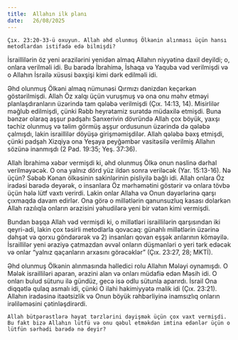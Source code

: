 ```yaml
---
title:  Allahın ilk planı
date:   26/08/2025
---
```


`Çıx. 23:20-33-ü oxuyun. Allah əhd olunmuş Ölkənin alınması üçün hansı metodlardan istifadə edə bilmişdi?`

İsraillilərin öz yeni ərazilərini yenidən almaq Allahın niyyətinə daxil deyildi; o, onlara verilməli idi. Bu barədə İbrahimə, İshaqa və Yaquba vəd verilmişdi və o Allahın İsrailə xüsusi bəxşişi kimi dərk edilməli idi.

Əhd olunmuş Ölkəni almaq nümunəsi Qırmızı dənizdən keçərkən göstərilmişdi. Allah Öz xalqı üçün vuruşmuş və ona onu məhv etməyi planlaşdıranların üzərində tam qələbə verilmişdi (Çıx. 14:13, 14). Misirlilər məğlub edilmişdi, çünki Rəbb heyrətamiz surətdə müdaxilə etmişdi. Buna bənzər olaraq aşşur padşahı Sanxerivin dövründə Allah çox böyük, yaxşı təchiz olunmuş və təlim görmüş aşşur ordusunun üzərində də qələbə çalmışdı, lakin israillilər döyüşə girişməmişdilər. Allah qələbə bəxş etmişdi, çünki padşah Xizqiya ona Yeşaya peyğəmbər vasitəsilə verilmiş Allahın sözünə inanmışdı (2 Pad. 19:35; Yeş. 37:36).

Allah İbrahimə xəbər vermişdi ki, əhd olunmuş Ölkə onun nəslinə dərhal verilməyəcək. O ona yalnız dörd yüz ildən sonra veriləcək (Yar. 15:13-16). Nə üçün? Səbəb Kənan ölkəsinin sakinlərinin pisliyilə bağlı idi. Allah onlara Öz iradəsi barədə deyərək, o insanlara Öz mərhəmətini göstərir və onlara tövbə üçün hələ lütf vaxtı verirdi. Lakin onlar Allaha və Onun dəyərlərinə qarşı çıxmaqda davam edirlər. Ona görə o millətlərin qanunsuzluq kasası dolarkən Allah razılıqla onların ərazisini yəhudilərə yeni bir vətən kimi vermişdi.

Bundan başqa Allah vəd vermişdi ki, o millətləri israillilərin qarşısından iki qeyri-adi, lakin çox təsirli metodlarla qovacaq: günahlı millətlərin üzərinə dəhşət və qorxu göndərərək və 2) insanları qovan eşşək arılarının köməyilə. İsraillilər yeni əraziyə çatmazdan əvvəl onların düşmənləri o yeri tərk edəcək və onlar “yalnız qaçanların arxasını görəcəklər” (Çıx. 23:27, 28; MKTİ).

Əhd olunmuş Ölkənin alınmasında həlledici rolu Allahın Mələyi oynamışdı. O Mələk israilliləri aparan, ərazini alan və onları müdafiə edən Məsih idi. O onları bulud sütunu ilə gündüz, gecə isə odlu sütunla aparırdı. İsrail Ona diqqətlə qulaq asmalı idi, çünki O ilahi hakimiyyətə malik idi (Çıx. 23:21). Allahın iradəsinə itaətsizlik və Onun böyük rəhbərliyinə inamsızlıq onların irəliləməsini çətinləşdirərdi.

`Allah bütpərəstlərə həyat tərzlərini dəyişmək üçün çox vaxt vermişdi. Bu fakt bizə Allahın lütfü və onu qəbul etməkdən imtina edənlər üçün o lütfün sərhədi barədə nə deyir?`